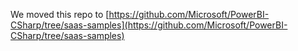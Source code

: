 We moved this repo to [https://github.com/Microsoft/PowerBI-CSharp/tree/saas-samples](https://github.com/Microsoft/PowerBI-CSharp/tree/saas-samples)
